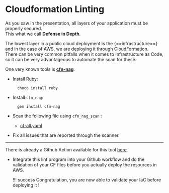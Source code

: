 # Cloudformation Linting

As you saw in the presentation, all layers of your application must be properly secured.   
This what we call **Defense in Depth**.  

The lowest layer in a public cloud deployment is the {==infrastructure==} and in the case of AWS, we are deploying it through CloudFormation.  
There can be very common pitfalls when it comes to Infrastructure as Code, so it can be very advantageous to automate the scan for these.

One very known tools is **[cfn-nag](https://github.com/stelligent/cfn_nag)**.  

- Install Ruby:

        choco install ruby

- Install `cfn_nag`:

        gem install cfn-nag

- Scan the following file using `cfn_nag_scan` :

    - [cf-all.yaml](./files/aws/cf-all.yaml)
    
- Fix all issues that are reported through the scanner.

---

There is already a Github Action available for this tool [here](https://github.com/marketplace/actions/stelligent-cfn_nag).  

- Integrate this lint program into your Github workflow and do the validation of your CF files before you actually deploy the resources in AWS.

    !!! success
        Congratulation, you are now able to validate your IaC before deploying it !